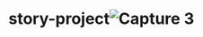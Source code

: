 # story-project![Capture 3](https://github.com/poonambharwad/story-project/assets/142761007/80f16e12-cff4-42bd-8647-d0b076144a5b)
